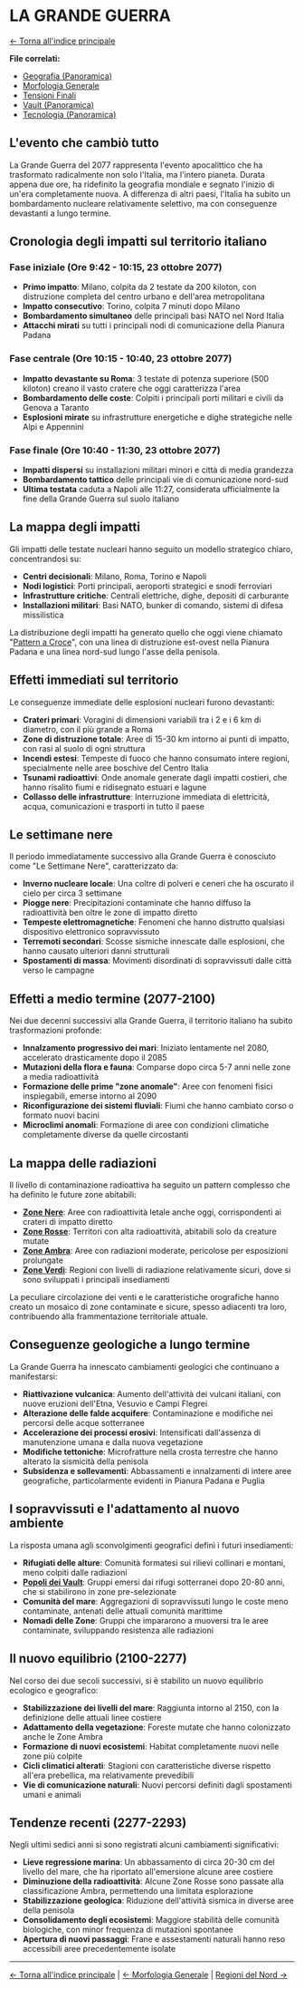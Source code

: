 # LA GRANDE GUERRA

[← Torna all'indice principale](../01-Indice/01.0-indice-principale.md)

**File correlati:**
- [Geografia (Panoramica)](../03-Geografia/03.0-geografia-panoramica.md)
- [Morfologia Generale](../03-Geografia/03.1-morfologia-generale.md)
- [Tensioni Finali](../../../02-Storia/02.4-tensioni-finali.md)
- [Vault (Panoramica)](../../09-Vault/09.0-vault-panoramica.md)
- [Tecnologia (Panoramica)](../../08-Tecnologia/08.0-tecnologia-panoramica.md)

## L'evento che cambiò tutto

La Grande Guerra del 2077 rappresenta l'evento apocalittico che ha trasformato radicalmente non solo l'Italia, ma l'intero pianeta. Durata appena due ore, ha ridefinito la geografia mondiale e segnato l'inizio di un'era completamente nuova. A differenza di altri paesi, l'Italia ha subito un bombardamento nucleare relativamente selettivo, ma con conseguenze devastanti a lungo termine.

## Cronologia degli impatti sul territorio italiano

### Fase iniziale (Ore 9:42 - 10:15, 23 ottobre 2077)

- **Primo impatto**: Milano, colpita da 2 testate da 200 kiloton, con distruzione completa del centro urbano e dell'area metropolitana
- **Impatto consecutivo**: Torino, colpita 7 minuti dopo Milano
- **Bombardamento simultaneo** delle principali basi NATO nel Nord Italia
- **Attacchi mirati** su tutti i principali nodi di comunicazione della Pianura Padana

### Fase centrale (Ore 10:15 - 10:40, 23 ottobre 2077)

- **Impatto devastante su Roma**: 3 testate di potenza superiore (500 kiloton) creano il vasto cratere che oggi caratterizza l'area
- **Bombardamento delle coste**: Colpiti i principali porti militari e civili da Genova a Taranto
- **Esplosioni mirate** su infrastrutture energetiche e dighe strategiche nelle Alpi e Appennini

### Fase finale (Ore 10:40 - 11:30, 23 ottobre 2077)

- **Impatti dispersi** su installazioni militari minori e città di media grandezza
- **Bombardamento tattico** delle principali vie di comunicazione nord-sud
- **Ultima testata** caduta a Napoli alle 11:27, considerata ufficialmente la fine della Grande Guerra sul suolo italiano

## La mappa degli impatti

Gli impatti delle testate nucleari hanno seguito un modello strategico chiaro, concentrandosi su:

- **Centri decisionali**: Milano, Roma, Torino e Napoli
- **Nodi logistici**: Porti principali, aeroporti strategici e snodi ferroviari
- **Infrastrutture critiche**: Centrali elettriche, dighe, depositi di carburante
- **Installazioni militari**: Basi NATO, bunker di comando, sistemi di difesa missilistica

La distribuzione degli impatti ha generato quello che oggi viene chiamato "[Pattern a Croce](../03-Geografia/03.3-regioni-nord.md)", con una linea di distruzione est-ovest nella Pianura Padana e una linea nord-sud lungo l'asse della penisola.

## Effetti immediati sul territorio

Le conseguenze immediate delle esplosioni nucleari furono devastanti:

- **Crateri primari**: Voragini di dimensioni variabili tra i 2 e i 6 km di diametro, con il più grande a Roma
- **Zone di distruzione totale**: Aree di 15-30 km intorno ai punti di impatto, con rasi al suolo di ogni struttura
- **Incendi estesi**: Tempeste di fuoco che hanno consumato intere regioni, specialmente nelle aree boschive del Centro Italia
- **Tsunami radioattivi**: Onde anomale generate dagli impatti costieri, che hanno risalito fiumi e ridisegnato estuari e lagune
- **Collasso delle infrastrutture**: Interruzione immediata di elettricità, acqua, comunicazioni e trasporti in tutto il paese

## Le settimane nere

Il periodo immediatamente successivo alla Grande Guerra è conosciuto come "Le Settimane Nere", caratterizzato da:

- **Inverno nucleare locale**: Una coltre di polveri e ceneri che ha oscurato il cielo per circa 3 settimane
- **Piogge nere**: Precipitazioni contaminate che hanno diffuso la radioattività ben oltre le zone di impatto diretto
- **Tempeste elettromagnetiche**: Fenomeni che hanno distrutto qualsiasi dispositivo elettronico sopravvissuto
- **Terremoti secondari**: Scosse sismiche innescate dalle esplosioni, che hanno causato ulteriori danni strutturali
- **Spostamenti di massa**: Movimenti disordinati di sopravvissuti dalle città verso le campagne

## Effetti a medio termine (2077-2100)

Nei due decenni successivi alla Grande Guerra, il territorio italiano ha subito trasformazioni profonde:

- **Innalzamento progressivo dei mari**: Iniziato lentamente nel 2080, accelerato drasticamente dopo il 2085
- **Mutazioni della flora e fauna**: Comparse dopo circa 5-7 anni nelle zone a media radioattività
- **Formazione delle prime "zone anomale"**: Aree con fenomeni fisici inspiegabili, emerse intorno al 2090
- **Riconfigurazione dei sistemi fluviali**: Fiumi che hanno cambiato corso o formato nuovi bacini
- **Microclimi anomali**: Formazione di aree con condizioni climatiche completamente diverse da quelle circostanti

## La mappa delle radiazioni

Il livello di contaminazione radioattiva ha seguito un pattern complesso che ha definito le future zone abitabili:

- **[Zone Nere](../03-Geografia/03.4-regioni-centro.md#la-zona-morta-di-roma)**: Aree con radioattività letale anche oggi, corrispondenti ai crateri di impatto diretto
- **[Zone Rosse](../03-Geografia/03.4-regioni-centro.md)**: Territori con alta radioattività, abitabili solo da creature mutate
- **[Zone Ambra](../03-Geografia/03.3-regioni-nord.md)**: Aree con radiazioni moderate, pericolose per esposizioni prolungate
- **[Zone Verdi](../03-Geografia/03.5-regioni-sud.md)**: Regioni con livelli di radiazione relativamente sicuri, dove si sono sviluppati i principali insediamenti

La peculiare circolazione dei venti e le caratteristiche orografiche hanno creato un mosaico di zone contaminate e sicure, spesso adiacenti tra loro, contribuendo alla frammentazione territoriale attuale.

## Conseguenze geologiche a lungo termine

La Grande Guerra ha innescato cambiamenti geologici che continuano a manifestarsi:

- **Riattivazione vulcanica**: Aumento dell'attività dei vulcani italiani, con nuove eruzioni dell'Etna, Vesuvio e Campi Flegrei
- **Alterazione delle falde acquifere**: Contaminazione e modifiche nei percorsi delle acque sotterranee
- **Accelerazione dei processi erosivi**: Intensificati dall'assenza di manutenzione umana e dalla nuova vegetazione
- **Modifiche tettoniche**: Microfratture nella crosta terrestre che hanno alterato la sismicità della penisola
- **Subsidenza e sollevamenti**: Abbassamenti e innalzamenti di intere aree geografiche, particolarmente evidenti in Pianura Padana e Puglia

## I sopravvissuti e l'adattamento al nuovo ambiente

La risposta umana agli sconvolgimenti geografici definì i futuri insediamenti:

- **Rifugiati delle alture**: Comunità formatesi sui rilievi collinari e montani, meno colpiti dalle radiazioni
- **[Popoli dei Vault](../../09-Vault/09.5-sopravvissuti-vault.md)**: Gruppi emersi dai rifugi sotterranei dopo 20-80 anni, che si stabilirono in zone pre-selezionate
- **Comunità del mare**: Aggregazioni di sopravvissuti lungo le coste meno contaminate, antenati delle attuali comunità marittime
- **Nomadi delle Zone**: Gruppi che impararono a muoversi tra le aree contaminate, sviluppando resistenza alle radiazioni

## Il nuovo equilibrio (2100-2277)

Nel corso dei due secoli successivi, si è stabilito un nuovo equilibrio ecologico e geografico:

- **Stabilizzazione dei livelli del mare**: Raggiunta intorno al 2150, con la definizione delle attuali linee costiere
- **Adattamento della vegetazione**: Foreste mutate che hanno colonizzato anche le Zone Ambra
- **Formazione di nuovi ecosistemi**: Habitat completamente nuovi nelle zone più colpite
- **Cicli climatici alterati**: Stagioni con caratteristiche diverse rispetto all'era prebellica, ma relativamente prevedibili
- **Vie di comunicazione naturali**: Nuovi percorsi definiti dagli spostamenti umani e animali

## Tendenze recenti (2277-2293)

Negli ultimi sedici anni si sono registrati alcuni cambiamenti significativi:

- **Lieve regressione marina**: Un abbassamento di circa 20-30 cm del livello del mare, che ha riportato all'emersione alcune aree costiere
- **Diminuzione della radioattività**: Alcune Zone Rosse sono passate alla classificazione Ambra, permettendo una limitata esplorazione
- **Stabilizzazione geologica**: Riduzione dell'attività sismica in diverse aree della penisola
- **Consolidamento degli ecosistemi**: Maggiore stabilità delle comunità biologiche, con minor frequenza di mutazioni spontanee
- **Apertura di nuovi passaggi**: Frane e assestamenti naturali hanno reso accessibili aree precedentemente isolate

---

[← Torna all'indice principale](../01-Indice/01.0-indice-principale.md) | [← Morfologia Generale](../03-Geografia/03.1-morfologia-generale.md) | [Regioni del Nord →](../03-Geografia/03.3-regioni-nord.md)